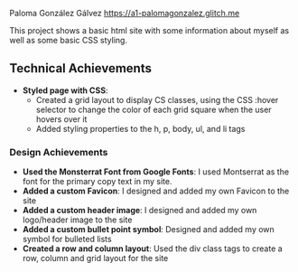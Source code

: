 Paloma González Gálvez
https://a1-palomagonzalez.glitch.me

This project shows a basic html site with some information about myself as well as some basic CSS styling.

## Technical Achievements
- **Styled page with CSS**: 
   - Created a grid layout to display CS classes, using the CSS :hover selector to change the color of each grid square when the user hovers over it
   - Added styling properties to the h, p, body, ul, and li tags

### Design Achievements
- **Used the Monsterrat Font from Google Fonts**: I used Montserrat as the font for the primary copy text in my site.
- **Added a custom Favicon**: I designed and added my own Favicon to the site
- **Added a custom header image**: I designed and added my own logo/header image to the site
- **Added a custom bullet point symbol**: Designed and added my own symbol for bulleted lists
- **Created a row and column layout**: Used the div class tags to create a row, column and grid layout for the site
